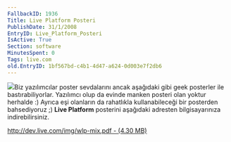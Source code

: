 ```yaml
---
FallbackID: 1936
Title: Live Platform Posteri
PublishDate: 31/1/2008
EntryID: Live_Platform_Posteri
IsActive: True
Section: software
MinutesSpent: 0
Tags: live.com
old.EntryID: 1bf567bd-c4b1-4d47-a624-0d003e7f2db6
---
```

![](http://cdn.daron.yondem.com/assets/1936/30012008_2.jpg)Biz
yazılımcılar poster sevdalarını ancak aşağıdaki gibi geek posterler ile
bastırabiliyorlar. Yazılımcı olup da evinde manken posteri olan yoktur
herhalde :) Ayrıca eşi olanların da rahatlıkla kullanabileceği bir
posterden bahsediyoruz ;) **Live Platform** posterini aşağıdaki adresten
bilgisayarınıza indirebilirsiniz.

[http://dev.live.com/img/wlp-mix.pdf - (4.30
MB)](http://dev.live.com/img/wlp-mix.pdf)


